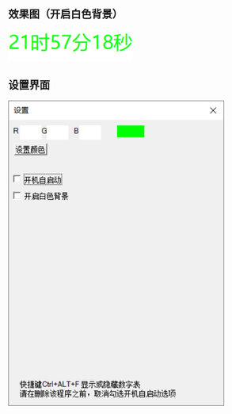 ## 效果图（开启白色背景）

![](https://github.com/gkhcsc/screen-clock/blob/master/%E6%95%88%E6%9E%9C%E5%9B%BE.png)

## 设置界面
![](https://github.com/gkhcsc/screen-clock/blob/master/%E8%AE%BE%E7%BD%AE%E6%95%88%E6%9E%9C%E5%9B%BE.png)

